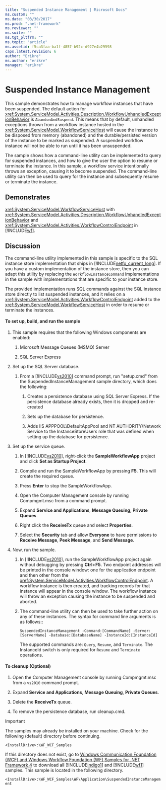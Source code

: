 ```yaml
---
title: "Suspended Instance Management | Microsoft Docs"
ms.custom: ""
ms.date: "03/30/2017"
ms.prod: ".net-framework"
ms.reviewer: ""
ms.suite: ""
ms.tgt_pltfrm: ""
ms.topic: "article"
ms.assetid: f5ca3faa-ba1f-4857-b92c-d927e4b29598
caps.latest.revision: 6
author: "Erikre"
ms.author: "erikre"
manager: "erikre"
---
```

# Suspended Instance Management
This sample demonstrates how to manage workflow instances that have been suspended.  The default action for <xref:System.ServiceModel.Activities.Description.WorkflowUnhandledExceptionBehavior> is `AbandonAndSuspend`. This means that by default, unhandled exceptions thrown from a workflow instance hosted in the <xref:System.ServiceModel.WorkflowServiceHost> will cause the instance to be disposed from memory (abandoned) and the durable/persisted version of the instance to be marked as suspended. A suspended workflow instance will not be able to run until it has been unsuspended.  
  
 The sample shows how a command-line utility can be implemented to query for suspended instances, and how to give the user the option to resume or terminate the instance. In this sample, a workflow service intentionally throws an exception, causing it to become suspended. The command-line utility can then be used to query for the instance and subsequently resume or terminate the instance.  
  
## Demonstrates  
 <xref:System.ServiceModel.WorkflowServiceHost> with <xref:System.ServiceModel.Activities.Description.WorkflowUnhandledExceptionBehavior> and <xref:System.ServiceModel.Activities.WorkflowControlEndpoint> in [!INCLUDE[wf](../../../../includes/wf-md.md)].  
  
## Discussion  
 The command-line utility implemented in this sample is specific to the SQL instance store implementation that ships in [!INCLUDE[netfx_current_long](../../../../includes/netfx-current-long-md.md)]. If you have a custom implementation of the instance store, then you can adapt this utility by replacing the `WorkflowInstanceCommand` implementations in the sample with implementations that are specific to your instance store.  
  
 The provided implementation runs SQL commands against the SQL instance store directly to list suspended instances, and it relies on a <xref:System.ServiceModel.Activities.WorkflowControlEndpoint> added to the <xref:System.ServiceModel.WorkflowServiceHost> in order to resume or terminate the instances.  
  
#### To set up, build, and run the sample  
  
1.  This sample requires that the following Windows components are enabled:  
  
    1.  Microsoft Message Queues (MSMQ) Server  
  
    2.  SQL Server Express  
  
2.  Set up the SQL Server database.  
  
    1.  From a [!INCLUDE[vs2010](../../../../includes/vs2010-md.md)] command prompt, run "setup.cmd" from the SuspendedInstanceManagement sample directory, which does the following:  
  
        1.  Creates a persistence database using SQL Server Express. If the persistence database already exists, then it is dropped and re-created  
  
        2.  Sets up the database for persistence.  
  
        3.  Adds IIS APPPOOL\DefaultAppPool and NT AUTHORITY\Network Service to the InstanceStoreUsers role that was defined when setting up the database for persistence.  
  
3.  Set up the service queue.  
  
    1.  In [!INCLUDE[vs2010](../../../../includes/vs2010-md.md)], right-click the **SampleWorkflowApp** project and click **Set as Startup Project**.  
  
    2.  Compile and run the SampleWorkflowApp by pressing **F5**. This will create the required queue.  
  
    3.  Press **Enter** to stop the SampleWorkflowApp.  
  
    4.  Open the Computer Management console by running Compmgmt.msc from a command prompt.  
  
    5.  Expand **Service and Applications**, **Message Queuing**, **Private Queues**.  
  
    6.  Right click the **ReceiveTx** queue and select **Properties**.  
  
    7.  Select the **Security** tab and allow **Everyone** to have permissions to **Receive Message**, **Peek Message**, and **Send Message**.  
  
4.  Now, run the sample.  
  
    1.  In [!INCLUDE[vs2010](../../../../includes/vs2010-md.md)], run the SampleWorkflowApp project again without debugging by pressing **Ctrl+F5**. Two endpoint addresses will be printed in the console window: one for the application endpoint and then other from the <xref:System.ServiceModel.Activities.WorkflowControlEndpoint>. A workflow instance is then created, and tracking records for that instance will appear in the console window. The workflow instance will throw an exception causing the instance to be suspended and aborted.  
  
    2.  The command-line utility can then be used to take further action on any of these instances. The syntax for command line arguments is as follows::  
  
         `SuspendedInstanceManagement -Command:[CommandName] -Server:[ServerName] -Database:[DatabaseName] -InstanceId:[InstanceId]`  
  
         The supported commands are: `Query`, `Resume`, and `Terminate`.  The InstanceId switch is only required for `Resume` and `Terminate` operations.  
  
#### To cleanup (Optional)  
  
1.  Open the Computer Management console by running Compmgmt.msc from a `vs2010` command prompt.  
  
2.  Expand **Service and Applications**, **Message Queuing**, **Private Queues**.  
  
3.  Delete the **ReceiveTx** queue.  
  
4.  To remove the persistence database, run cleanup.cmd.  
  
> [!IMPORTANT]
>  The samples may already be installed on your machine. Check for the following (default) directory before continuing.  
>   
>  `<InstallDrive>:\WF_WCF_Samples`  
>   
>  If this directory does not exist, go to [Windows Communication Foundation (WCF) and Windows Workflow Foundation (WF) Samples for .NET Framework 4](http://go.microsoft.com/fwlink/?LinkId=150780) to download all [!INCLUDE[indigo1](../../../../includes/indigo1-md.md)] and [!INCLUDE[wf1](../../../../includes/wf1-md.md)] samples. This sample is located in the following directory.  
>   
>  `<InstallDrive>:\WF_WCF_Samples\WF\Application\SuspendedInstanceManagement`